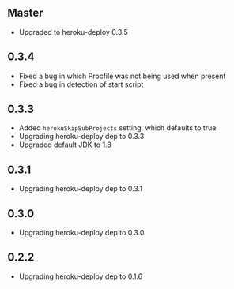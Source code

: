 ## Master

*  Upgraded to heroku-deploy 0.3.5

## 0.3.4

*  Fixed a bug in which Procfile was not being used when present
*  Fixed a bug in detection of start script

## 0.3.3

*  Added `herokuSkipSubProjects` setting, which defaults to true
*  Upgrading heroku-deploy dep to 0.3.3
*  Upgraded default JDK to 1.8

## 0.3.1

*  Upgrading heroku-deploy dep to 0.3.1

## 0.3.0

*  Upgrading heroku-deploy dep to 0.3.0

## 0.2.2

*  Upgrading heroku-deploy dep to 0.1.6
